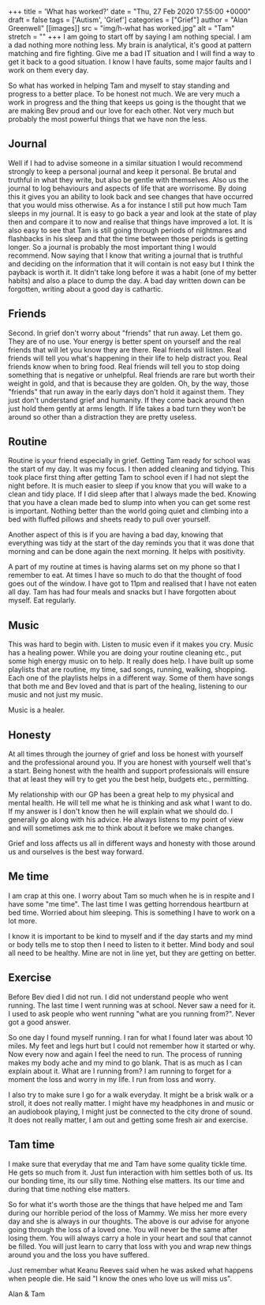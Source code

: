 +++
title = 'What has worked?'
date = "Thu, 27 Feb 2020 17:55:00 +0000"
draft = false
tags = ['Autism', 'Grief']
categories = ["Grief"]
author = "Alan Greenwell"
[[images]]
  src = "img/h-what has worked.jpg"
  alt = "Tam"
  stretch = ""
+++
I am going to start off by saying I am nothing special. I am a dad nothing more nothing less. My brain is analytical, it's good at pattern matching and fire fighting. Give me a bad IT situation and I will find a way to get it back to a good situation. I know I have faults, some major faults and I work on them every day.
<!--more-->
So what has worked in helping Tam and myself to stay standing and progress to a better place. To be honest not much. We are very much a work in progress and the thing that keeps us going is the thought that we are making Bev proud and our love for each other. Not very much but probably the most powerful things that we have non the less.

Journal
-------

Well if I had to advise someone in a similar situation I would recommend strongly to keep a personal journal and keep it personal. Be brutal and truthful in what they write, but also be gentle with themselves. Also us the journal to log behaviours and aspects of life that are worrisome. By doing this it gives you an ability to look back and see changes that have occurred that you would miss otherwise. As a for instance I still put how much Tam sleeps in my journal. It is easy to go back a year and look at the state of play then and compare it to now and realise that things have improved a lot. It is also easy to see that Tam is still going through periods of nightmares and flashbacks in his sleep and that the time between those periods is getting longer. So a journal is probably the most important thing I would recommend. Now saying that I know that writing a journal that is truthful and deciding on the information that it will contain is not easy but I think the payback is worth it. It didn't take long before it was a habit (one of my better habits) and also a place to dump the day. A bad day written down can be forgotten, writing about a good day is cathartic.

Friends
-------

Second. In grief don't worry about "friends" that run away. Let them go. They are of no use. Your energy is better spent on yourself and the real friends that will let you know they are there. Real friends will listen. Real friends will tell you what's happening in their life to help distract you. Real friends know when to bring food. Real friends will tell you to stop doing something that is negative or unhelpful. Real friends are rare but worth their weight in gold, and that is because they are golden. Oh, by the way, those "friends" that run away in the early days don't hold it against them. They just don't understand grief and humanity. If they come back around then just hold them gently at arms length. If life takes a bad turn they won't be around so other than a distraction they are pretty useless.

Routine
-------

Routine is your friend especially in grief. Getting Tam ready for school was the start of my day. It was my focus. I then added cleaning and tidying. This took place first thing after getting Tam to school even if I had not slept the night before. It is much easier to sleep if you know that you will wake to a clean and tidy place. If I did sleep after that I always made the bed. Knowing that you have a clean made bed to slump into when you can get some rest is important. Nothing better than the world going quiet and climbing into a bed with fluffed pillows and sheets ready to pull over yourself.

Another aspect of this is if you are having a bad day, knowing that everything was tidy at the start of the day reminds you that it was done that morning and can be done again the next morning. It helps with positivity.

A part of my routine at times is having alarms set on my phone so that I remember to eat. At times I have so much to do that the thought of food goes out of the window. I have got to 11pm and realised that I have not eaten all day. Tam has had four meals and snacks but I have forgotten about myself. Eat regularly.

Music
-----

This was hard to begin with. Listen to music even if it makes you cry. Music has a healing power. While you are doing your routine cleaning etc., put some high energy music on to help. It really does help. I have built up some playlists that are routine, my time, sad songs, running, walking, shopping. Each one of the playlists helps in a different way. Some of them have songs that both me and Bev loved and that is part of the healing, listening to our music and not just my music.

Music is a healer.

Honesty
-------

At all times through the journey of grief and loss be honest with yourself and the professional around you. If you are honest with yourself well that's a start. Being honest with the health and support professionals will ensure that at least they will try to get you the best help, budgets etc., permitting.

My relationship with our GP has been a great help to my physical and mental health. He will tell me what he is thinking and ask what I want to do. If my answer is I don't know then he will explain what we should do. I generally go along with his advice. He always listens to my point of view and will sometimes ask me to think about it before we make changes.

Grief and loss affects us all in different ways and honesty with those around us and ourselves is the best way forward.

Me time
-------

I am crap at this one. I worry about Tam so much when he is in respite and I have some "me time". The last time I was getting horrendous heartburn at bed time. Worried about him sleeping. This is something I have to work on a lot more.

I know it is important to be kind to myself and if the day starts and my mind or body tells me to stop then I need to listen to it better. Mind body and soul all need to be healthy. Mine are not in line yet, but they are getting on better.

Exercise
--------

Before Bev died I did not run. I did not understand people who went running. The last time I went running was at school. Never saw a need for it. I used to ask people who went running "what are you running from?". Never got a good answer.

So one day I found myself running. I ran for what I found later was about 10 miles. My feet and legs hurt but I could not remember how it started or why. Now every now and again I feel the need to run. The process of running makes my body ache and my mind to go blank. That is as much as I can explain about it. What are I running from? I am running to forget for a moment the loss and worry in my life. I run from loss and worry.

I also try to make sure I go for a walk everyday. It might be a brisk walk or a stroll, it does not really matter. I might have my headphones in and music or an audiobook playing, I might just be connected to the city drone of sound. It does not really matter, I am out and getting some fresh air and exercise.

Tam time
--------

I make sure that everyday that me and Tam have some quality tickle time. He gets so much from it. Just fun interaction with him settles both of us. Its our bonding time, its our silly time. Nothing else matters. Its our time and during that time nothing else matters.

So for what it's worth those are the things that have helped me and Tam during our horrible period of the loss of Mammy. We miss her more every day and she is always in our thoughts. The above is our advise for anyone going through the loss of a loved one. You will never be the same after losing them. You will always carry a hole in your heart and soul that cannot be filled. You will just learn to carry that loss with you and wrap new things around you and the loss you have suffered.

Just remember what Keanu Reeves said when he was asked what happens when people die. He said "I know the ones who love us will miss us".

Alan & Tam